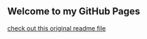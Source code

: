 ## Welcome to my GitHub Pages

[check out this original readme file][1]





[1]: /docs/original-readme.md